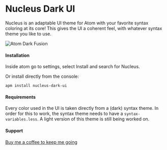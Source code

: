 # Nucleus Dark UI

Nucleus is an adaptable UI theme for Atom with your favorite syntax coloring at its core! This gives the UI a coherent feel, with whatever syntax theme you like to use.

![Atom Dark Fusion](http://i.imgur.com/u8btyfR.png)

#### Installation
Inside atom go to settings, select Install and search for Nucleus.

Or install directly from the console:

`apm install nucleus-dark-ui`

#### Requirements
Every color used in the UI is taken directly from a (dark) syntax theme. In order for this to work, the syntax theme needs to have a `syntax-variables.less`. A light version of this theme is still being worked on.

#### Support
[Buy me a coffee to keep me going](https://www.paypal.com/cgi-bin/webscr?cmd=_s-xclick&hosted_button_id=YW2GB7ABTVCVA)
